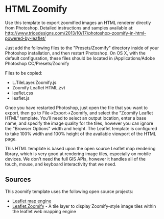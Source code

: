 # HTML Zoomify

Use this template to export zoomified images an HTML renderer directly from Photoshop. Detailed instructions and samples available at:
http://www.tricedesigns.com/2013/10/17/photoshop-zoomify-in-html-powered-by-leaflet/

Just add the following files to the "Presets/Zoomify" directory inside of your Photoshop installation, and then restart Photoshop.  On OS X, with the default configuration, these files should be located in /Applications/Adobe Photoshop CC/Presets/Zoomify

Files to be copied:
* L.TileLayer.Zoomify.js
* Zoomify Leaflet HTML.zvt
* leaflet.css
* leaflet.js   

Once you have restarted Photoshop, just open the file that you want to export, then go to File->Export->Zoomify, and select the "Zoomify Leaflet HTML" template.   You'll need to select an output location, enter a base name, and specify the image quality for the tiles, however you can ignore the "Browser Options" width and height.  The Leaflet template is configured to take 100% width and 100% height of the available viewport of the HTML page.

This HTML template is based upon the open source Leaflet map rendering library, which is very good at rendering image tiles, especially on mobile devices.   We don't need the full GIS APIs, however it handles all of the touch, mouse, and keyboard interactivity that we need.

## Sources

This zoomify template uses the following open source projects:

* [Leaflet map engine](http://leafletjs.com/) 
* [Leaflet.Zoomify](https://github.com/turban/Leaflet.Zoomify) - A tile layer to display Zoomify-style image tiles within the leaflet web mapping engine


